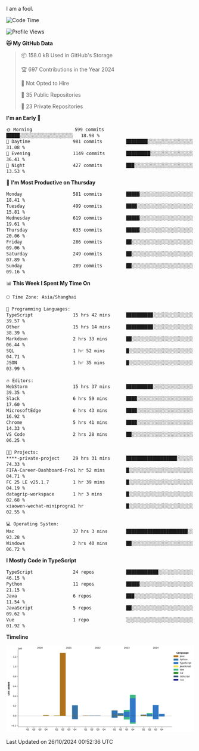I am a fool.

<!--START_SECTION:waka-->
![Code Time](http://img.shields.io/badge/Code%20Time-1%2C996%20hrs%2055%20mins-blue)

![Profile Views](http://img.shields.io/badge/Profile%20Views-0-blue)

**🐱 My GitHub Data** 

> 📦 158.0 kB Used in GitHub's Storage 
 > 
> 🏆 697 Contributions in the Year 2024
 > 
> 🚫 Not Opted to Hire
 > 
> 📜 35 Public Repositories 
 > 
> 🔑 23 Private Repositories 
 > 
**I'm an Early 🐤** 

```text
🌞 Morning                599 commits         █████░░░░░░░░░░░░░░░░░░░░   18.98 % 
🌆 Daytime                981 commits         ████████░░░░░░░░░░░░░░░░░   31.08 % 
🌃 Evening                1149 commits        █████████░░░░░░░░░░░░░░░░   36.41 % 
🌙 Night                  427 commits         ███░░░░░░░░░░░░░░░░░░░░░░   13.53 % 
```
📅 **I'm Most Productive on Thursday** 

```text
Monday                   581 commits         █████░░░░░░░░░░░░░░░░░░░░   18.41 % 
Tuesday                  499 commits         ████░░░░░░░░░░░░░░░░░░░░░   15.81 % 
Wednesday                619 commits         █████░░░░░░░░░░░░░░░░░░░░   19.61 % 
Thursday                 633 commits         █████░░░░░░░░░░░░░░░░░░░░   20.06 % 
Friday                   286 commits         ██░░░░░░░░░░░░░░░░░░░░░░░   09.06 % 
Saturday                 249 commits         ██░░░░░░░░░░░░░░░░░░░░░░░   07.89 % 
Sunday                   289 commits         ██░░░░░░░░░░░░░░░░░░░░░░░   09.16 % 
```


📊 **This Week I Spent My Time On** 

```text
🕑︎ Time Zone: Asia/Shanghai

💬 Programming Languages: 
TypeScript               15 hrs 42 mins      ██████████░░░░░░░░░░░░░░░   39.57 % 
Other                    15 hrs 14 mins      ██████████░░░░░░░░░░░░░░░   38.39 % 
Markdown                 2 hrs 33 mins       ██░░░░░░░░░░░░░░░░░░░░░░░   06.44 % 
SQL                      1 hr 52 mins        █░░░░░░░░░░░░░░░░░░░░░░░░   04.71 % 
JSON                     1 hr 35 mins        █░░░░░░░░░░░░░░░░░░░░░░░░   03.99 % 

🔥 Editors: 
WebStorm                 15 hrs 37 mins      ██████████░░░░░░░░░░░░░░░   39.35 % 
Slack                    6 hrs 59 mins       ████░░░░░░░░░░░░░░░░░░░░░   17.60 % 
MicrosoftEdge            6 hrs 43 mins       ████░░░░░░░░░░░░░░░░░░░░░   16.92 % 
Chrome                   5 hrs 41 mins       ████░░░░░░░░░░░░░░░░░░░░░   14.33 % 
VS Code                  2 hrs 28 mins       ██░░░░░░░░░░░░░░░░░░░░░░░   06.25 % 

🐱‍💻 Projects: 
****-private-project     29 hrs 31 mins      ███████████████████░░░░░░   74.33 % 
FIFA-Career-Dashboard-Fro1 hr 52 mins        █░░░░░░░░░░░░░░░░░░░░░░░░   04.71 % 
FC 25 LE v25.1.7         1 hr 39 mins        █░░░░░░░░░░░░░░░░░░░░░░░░   04.19 % 
datagrip-workspace       1 hr 3 mins         █░░░░░░░░░░░░░░░░░░░░░░░░   02.68 % 
xiaowen-wechat-miniprogra1 hr                █░░░░░░░░░░░░░░░░░░░░░░░░   02.55 % 

💻 Operating System: 
Mac                      37 hrs 3 mins       ███████████████████████░░   93.28 % 
Windows                  2 hrs 40 mins       ██░░░░░░░░░░░░░░░░░░░░░░░   06.72 % 
```

**I Mostly Code in TypeScript** 

```text
TypeScript               24 repos            ████████████░░░░░░░░░░░░░   46.15 % 
Python                   11 repos            █████░░░░░░░░░░░░░░░░░░░░   21.15 % 
Java                     6 repos             ███░░░░░░░░░░░░░░░░░░░░░░   11.54 % 
JavaScript               5 repos             ██░░░░░░░░░░░░░░░░░░░░░░░   09.62 % 
Vue                      1 repo              ░░░░░░░░░░░░░░░░░░░░░░░░░   01.92 % 
```



**Timeline**

![Lines of Code chart](https://raw.githubusercontent.com/VeejaLiu/VeejaLiu/master/assets/bar_graph.png)


 Last Updated on 26/10/2024 00:52:36 UTC
<!--END_SECTION:waka-->
